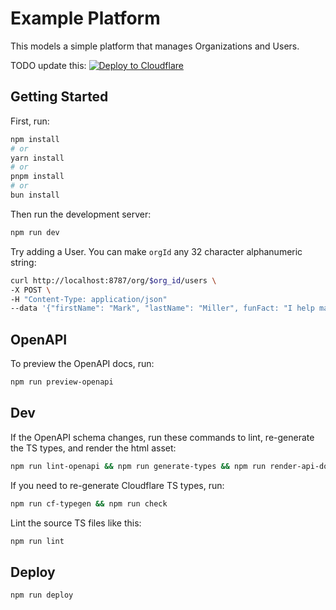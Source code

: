 # Example Platform

This models a simple platform that manages Organizations and Users.

TODO update this:
[![Deploy to Cloudflare](https://deploy.workers.cloudflare.com/button)](https://deploy.workers.cloudflare.com/?url=https://github.com/cloudflare/templates/tree/main/hello-world-do-template)

## Getting Started

First, run:

```bash
npm install
# or
yarn install
# or
pnpm install
# or
bun install
```

Then run the development server:

```bash
npm run dev
```

Try adding a User. You can make `orgId` any 32 character alphanumeric string:

```bash
curl http://localhost:8787/org/$org_id/users \
-X POST \
-H "Content-Type: application/json"
--data '{"firstName": "Mark", "lastName": "Miller", funFact: "I help make a better internet at Cloudflare!" }'
```

## OpenAPI

To preview the OpenAPI docs, run:

```bash
npm run preview-openapi
```

## Dev

If the OpenAPI schema changes, run these commands to lint, re-generate the TS types, and render the html asset:

```bash
npm run lint-openapi && npm run generate-types && npm run render-api-docs
```

If you need to re-generate Cloudflare TS types, run:

```bash
npm run cf-typegen && npm run check
```

Lint the source TS files like this:

```bash
npm run lint
```

## Deploy

```bash
npm run deploy
```
